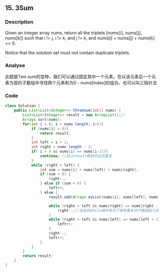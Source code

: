## 15. 3Sum
### Description

Given an integer array nums, return all the triplets [nums[i], nums[j], nums[k]] such that i != j, i != k, and j != k, and nums[i] + nums[j] + nums[k] == 0.

Notice that the solution set must not contain duplicate triplets.

### Analyse
此题是Two sum的变种，我们可以通过固定其中一个元素，在以该元素后一个元素为首的子数组中寻找两个元素和为0 - nums[index]的组合。也可以叫三指针法


### Code
```java
class Solution {
    public List<List<Integer>> threeSum(int[] nums) {
        List<List<Integer>> result = new ArrayList();//
        Arrays.sort(nums);
        for(int i = 0; i < nums.length; i++){
            if (nums[i] > 0){
                return result;
            }
            int left = i + 1;
            int right = nums.length - 1;
            if( i > 0 && nums[i] == nums[i-1]){
                continue; //防止result数组中出现重复
            }
            while (right > left) {
                int sum = nums[i] + nums[left] + nums[right];
                if (sum > 0) {
                    right--;
                } else if (sum < 0) {
                    left++;
                } else {
                    result.add(Arrays.asList(nums[i], nums[left], nums[right]));

                    while (right > left && nums[right] == nums[right - 1]){ 
                        right--;//此处的while循环是为了避免重复的子数组加入到结果列中，下同
                    }    
                    while (right > left && nums[left] == nums[left + 1]) {
                        left++;
                    }
                    right--; 
                    left++;
                }
            }
        }
        return result;
    }
}
```
